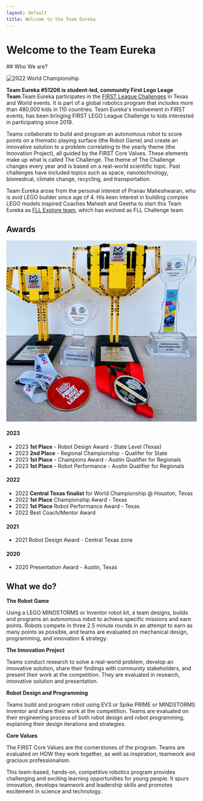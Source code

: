 ```yaml
---
layout: default
title: Welcome to the Team Eureka
---
```





<h1 class="post-title center">Welcome to the Team Eureka</h1>
## Who We are?

![](public/images/FLL-2022-World/IMG_1255.jpeg "2022 World Championship")

**Team Eureka #51206 is student-led, community First Lego Leage Team**.Team Eureka participates in the <a href="https://firstintexas.org">FIRST League Challenges</a> in Texas and World events. It is part of a global robotics program that includes more than 480,000 kids in 110 countries. Team Eureka's involvement in FIRST events, has been bringing FIRST LEGO League Challenge to kids interested in participating since 2019.

Teams collaborate to build and program an autonomous robot to score points on a thematic playing surface (the Robot Game) and create an innovative solution to a problem correlating to the yearly theme (the Innovation Project), all guided by the FIRST Core Values. These elements make up what is called The Challenge. The theme of The Challenge changes every year and is based on a real-world scientific topic. Past challenges have included topics such as space, nanotechnology, biomedical, climate change, recycling, and transportation.

Team Eureka arose from the personal interest of Pranav Maheshwaran, who is avid LEGO builder since age of 4. His keen interest in building complex LEGO models inspired Coaches Mahesh and Geetha to start this Team Eureka as <a href="/2020">FLL Explore team</a>, which has evolved as FLL Challenge team.

## Awards
<div style="center">
    <img src="/public/images/homepage-trohpy.jpeg"/>
</div>

#### 2023

* 2023 **1st Place** - Robot Design Award - State Level (Texas)
* 2023 **2nd Place** - Regional Championship - Qualifer for State
* 2023 **1st Place** - Champions Award - Austin Qualifier for Regionals
* 2023 **1st Place** - Robot Performance - Austin Qualifier for Regionals

#### 2022

* 2022 **Central Texas finalist** for World Championship @ Houston, Texas
* 2022 **1st Place** Championship Award - Texas
* 2022 **1st Place** Robot Performance Award - Texas
* 2022 Best Coach/Mentor Award

#### 2021

* 2021 Robot Design Award - Central Texas zone

#### 2020

* 2020 Presentation Award - Austin, Texas


## What we do?

**The Robot Game** 

Using a LEGO MINDSTORMS or Inventor robot kit, a team designs, builds and programs an autonomous robot to achieve specific missions and earn points. Robots compete in three 2.5 minute rounds in an attempt to earn as many points as possible, and teams are evaluated on mechanical design, programming, and innovation & strategy.

**The Innovation Project**
 
Teams conduct research to solve a real-world problem, develop an innovative solution, share their findings with community stakeholders, and present their work at the competition. They are evaluated in research, innovative solution and presentation.
    
**Robot Design and Programming**

Teams build and program robot using EV3 or Spike PRIME or MINDSTORMS Inventor and share their work at the competition. Teams are evaluated on their engineering process of both robot design and robot programming, explaining their design iterations and strategies.

**Core Values**    

The FIRST Core Values are the cornerstones of the program. Teams are evaluated on HOW they work together, as well as inspiration, teamwork and gracious professionalism.

This team-based, hands-on, competitive robotics program provides challenging and exciting learning opportunities for young people. It spurs innovation, develops teamwork and leadership skills and promotes excitement in science and technology. 